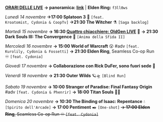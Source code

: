 <b><u>ORARI DELLE LIVE</u></b>
<b>→ panoramica: <a href="https://trello.com/b/iKwdSGf3/sabaku">link</a></b> | <b>Elden Ring:</b> <code>f3ll0ws</code>

<i>Lunedì 14 novembre</i>
<b>→17:00 Splatoon 3</b> 🔫 <code>[feat. Kroatomist, Cydonia & CoopTv]</code>
<b>→21:30 The Witcher</b> ⚗️ <code>[Saga backlog]</code>

<i>Martedì 15 novembre</i>
<b>→ 16:30 <a href="https://www.twitch.tv/oldgenproject">Quattro chiacchiere: OldGen LIVE</a></b> 💬
<b>→ 21:30 Dark Souls III: The Convergence</b> 🔮 <code>[Anima della Sfida II]</code>

<i>Mercoledì 16 novembre</i>
<b>→ 15:00 World of Warcraft</b> 😮 #adv <code>[feat. Kurolily, Cydonia & Fossetti]</code>
<b>→ 21:30 Elden Ring</b>, Seamless Co-op Run ♾️ <code>[feat. Cydonia]</code>

<i>Giovedì 17 novembre</i>
<b>→ Collaborazione con Rick DuFer, sono fuori sede</b> 🧳

<i>Venerdì 18 novembre</i>
<b>→ 21:30 Outer Wilds</b> 🪐🛸 <code>[Blind Run]</code>

<i>Sabato 19 novembre</i>
<b>→ 10:00 Stranger of Paradise: Final Fantasy Origin</b> #adv <code>[feat. Cydonia & Phenrir]</code>
<b>→ 18:00 Titan Souls</b> 🏹🗿

<i>Domenica 20 novembre</i>
<b>→ 10:30 The Binding of Isaac: Repentance</b> 💧 <code>[Spirito dell'Arcade]</code>
<b>→ 17:00 Pentiment</b> ✒️ <code>[One-shot]</code>
<s><b>→ 17:00 Elden Ring</b>, Seamless Co-op Run ♾️ <code>[feat. Cydonia]</code></s>
